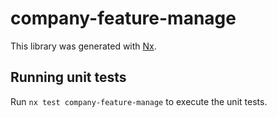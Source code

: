 # company-feature-manage

This library was generated with [Nx](https://nx.dev).

## Running unit tests

Run `nx test company-feature-manage` to execute the unit tests.
